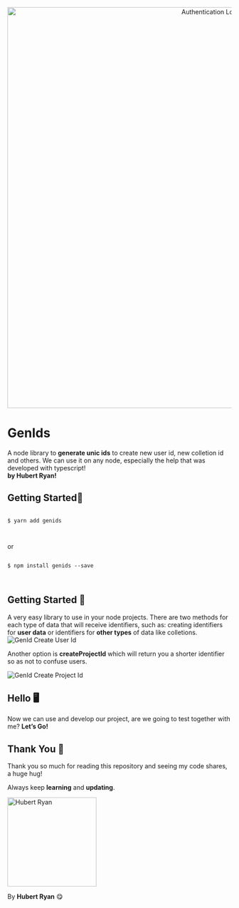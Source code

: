 ---
---

<p align="center">
<img src="https://imgur.com/d1rxZxe.png" width="900" title="Authentication Logo">
</p>
<h1 id="genids">GenIds</h1>
<p>A node library to <strong>generate unic ids</strong> to create new user id, new colletion id and others. We can use it on any node, especially the help that was developed with typescript!<br><strong>by Hubert Ryan!</strong></p>
<h2 id="getting-started🔌">Getting Started🔌</h2>
<pre class=" language-sh"><code class="prism  language-sh">
$ yarn add genids

</code></pre>

<p>or</p>
<pre class=" language-sh"><code class="prism  language-sh">
$ npm install genids --save

</code></pre>

<h2 id="getting-started-🧨">Getting Started 🧨</h2>
<p>A very easy library to use in your node projects. There are two methods for each type of data that will receive identifiers, such as: creating identifiers for <strong>user data</strong> or identifiers for <strong>other types</strong> of data like colletions.<br>
<img src="https://imgur.com/Ti1nuwU.png" alt="GenId Create User Id"></p>
<p>Another option is <strong>createProjectId</strong> which will return you a shorter identifier so as not to confuse users.</p>
<p><img src="https://imgur.com/2ZlC3Dh.png" alt="GenId Create Project Id"></p>
<h2 id="hello-🖥">Hello 🖥</h2>
<p>Now we can use and develop our project, are we going to test together with me? <strong>Let’s Go!</strong></p>
<h2 id="thank-you-🎉">Thank You 🎉</h2>
<p>Thank you so much for reading this repository and seeing my code shares, a huge hug!</p>
<p>Always keep <strong>learning</strong> and <strong>updating</strong>.</p>
<p align="left">
</p><img src="https://imgur.com/RIfwVLj.png" width="200" title="Hubert Ryan">

<p>By <strong>Hubert Ryan</strong> 😋</p>
<pre><code>

</code></pre>
